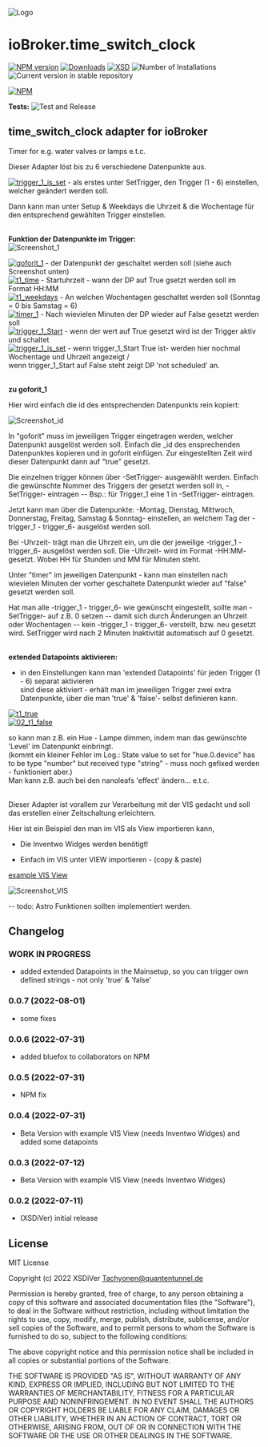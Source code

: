 ![Logo](admin/time_switch_clock.png)
# ioBroker.time_switch_clock

[![NPM version](https://img.shields.io/npm/v/iobroker.time_switch_clock.svg)](https://www.npmjs.com/package/iobroker.time_switch_clock)
[![Downloads](https://img.shields.io/npm/dm/iobroker.time_switch_clock.svg)](https://www.npmjs.com/package/iobroker.time_switch_clock)
[![XSD](https://img.shields.io/badge/creator-XSDiVer-blueviolet)](https://img.shields.io/badge/creator-XSDiVer-blueviolet)
![Number of Installations](https://iobroker.live/badges/time_switch_clock-installed.svg)
![Current version in stable repository](https://iobroker.live/badges/time_switch_clock-stable.svg)


[![NPM](https://nodei.co/npm/iobroker.time_switch_clock.png?downloads=true)](https://nodei.co/npm/iobroker.time_switch_clock/)

**Tests:** ![Test and Release](https://github.com/XSDiVer/ioBroker.time_switch_clock/workflows/Test%20and%20Release/badge.svg)

## time_switch_clock adapter for ioBroker

Timer for e.g. water valves or lamps e.t.c.

Dieser Adapter löst bis zu 6 verschiedene Datenpunkte aus.

[![trigger_1_is_set](https://img.shields.io/badge/-Setup.SetTrigger-blue)](https://img.shields.io/badge/-Setup.SetTrigger-blue) - als erstes unter SetTrigger, den Trigger (1 - 6) einstellen, welcher geändert werden soll.<br />

Dann kann man unter Setup & Weekdays die Uhrzeit & die Wochentage für den entsprechend gewählten Trigger einstellen.<br /><br />


<b>Funktion der Datenpunkte im Trigger:</b><br />
![Screenshot_1](https://github.com/XSDiVer/ioBroker.time_switch_clock/blob/main/Docs/img/Screenshot_1.png)

 
[![goforit_1](https://img.shields.io/badge/-goforit__1-blue)](https://img.shields.io/badge/-goforit__1-blue) - der Datenpunkt der geschaltet werden soll (siehe auch Screenshot unten)<br />
[![t1_time](https://img.shields.io/badge/-t1__time-blue)](https://img.shields.io/badge/-t1__time-blue) - Startuhrzeit - wann der DP auf True gsetzt werden soll im Format HH:MM<br />
[![t1_weekdays](https://img.shields.io/badge/-t1__weekdays-blue)](https://img.shields.io/badge/-t1__weekdays-blue) - An welchen Wochentagen geschaltet werden soll (Sonntag = 0 bis Samstag = 6)<br />
[![timer_1](https://img.shields.io/badge/-timer__1-blue)](https://img.shields.io/badge/-timer__1-blue) - Nach wievielen Minuten der DP wieder auf False gesetzt werden soll<br />
[![trigger_1_Start](https://img.shields.io/badge/-trigger__1__Start-blue)](https://img.shields.io/badge/-trigger__1__Start-blue) - wenn der wert auf True gesetzt wird ist der Trigger aktiv und schaltet<br />
[![trigger_1_is_set](https://img.shields.io/badge/-trigger__1__is__set-blue)](https://img.shields.io/badge/-trigger__1__is__set-blue) - wenn trigger_1_Start True ist- werden hier nochmal Wochentage und Uhrzeit angezeigt /<br />
                             wenn trigger_1_Start auf False steht zeigt DP 'not scheduled' an.<br /><br />


<b>zu goforit_1</b>

Hier wird einfach die id des entsprechenden Datenpunkts rein kopiert:

![Screenshot_id](https://github.com/XSDiVer/ioBroker.time_switch_clock/blob/main/Docs/img/Screenshot_id.png)
 
In "goforit" muss im jeweiligen Trigger eingetragen werden,
welcher Datenpunkt ausgelöst werden soll. Einfach die _id des ensprechenden Datenpunktes kopieren und in goforit einfügen.
Zur eingestellten Zeit wird dieser Datenpunkt dann auf "true" gesetzt.

Die einzelnen trigger können über -SetTrigger- ausgewählt werden.
Einfach die gewünschte Nummer des Triggers der gesetzt werden soll in,
-SetTrigger- eintragen -- Bsp.: für Trigger_1 eine 1 in -SetTrigger- eintragen.

Jetzt kann man über die Datenpunkte: -Montag, Dienstag, Mittwoch, Donnerstag, Freitag, Samstag & Sonntag-
einstellen, an welchem Tag der -trigger_1 - trigger_6- ausgelöst werden soll.

Bei -Uhrzeit- trägt man die Uhrzeit ein, um die der jeweilige -trigger_1 - trigger_6- ausgelöst werden soll.
Die -Uhrzeit- wird im Format -HH:MM- gesetzt. Wobei HH für Stunden und MM für Minuten steht.

Unter "timer" im jeweiligen Datenpunkt - kann man einstellen nach wievielen Minuten der vorher
geschaltete Datenpunkt wieder auf "false" gesetzt werden soll.


Hat man alle -trigger_1 - trigger_6- wie gewünscht eingestellt, 
sollte man  -SetTrigger- auf z.B. 0 setzen -- damit sich durch Änderungen an Uhrzeit
oder Wochentagen -- kein -trigger_1 - trigger_6- verstellt, bzw. neu gesetzt wird.
SetTrigger wird nach 2 Minuten Inaktivität automatisch auf 0 gesetzt.<br /><br />

<b>extended Datapoints aktivieren:</b><br />

- in den Einstellungen kann man 'extended Datapoints' für jeden Trigger (1 - 6) separat aktivieren <br />
sind diese aktiviert - erhält man im jeweiligen Trigger zwei extra Datenpunkte, über die man
'true' & 'false'- selbst definieren kann. 

[![t1_true](https://img.shields.io/badge/01_t1_true-blue)](https://img.shields.io/badge/01_t1_true-blue) <br />
[![02_t1_false](https://img.shields.io/badge/02_t1_false-blue)](https://img.shields.io/badge/02_t1_false-blue)<br />

so kann man z.B. ein Hue - Lampe dimmen, indem man das gewünschte 'Level' im Datenpunkt einbringt.<br />
(kommt ein kleiner Fehler im Log.: State value to set for "hue.0.device" has to be type "number" but received type "string" - 
muss noch gefixed werden - funktioniert aber.) <br />
Man kann z.B. auch bei den nanoleafs 'effect' ändern... e.t.c.<br /><br />


Dieser Adapter ist vorallem zur Verarbeitung mit der VIS gedacht und soll
das erstellen einer Zeitschaltung erleichtern.


Hier ist ein Beispiel den man im VIS als View importieren kann,

 - Die Inventwo Widges werden benötigt!

 - Einfach im VIS unter VIEW importieren - (copy & paste)
 
<a href="https://github.com/XSDiVer/ioBroker.time_switch_clock/blob/main/Docs/example_View_inventwo"> example VIS View</a>

![Screenshot_VIS](https://github.com/XSDiVer/ioBroker.time_switch_clock/blob/main/Docs/img/Screenshot_VIS.png)

-- todo: Astro Funktionen sollten implementiert werden.

## Changelog

### **WORK IN PROGRESS**
* added extended Datapoints in the Mainsetup,
so you can trigger own defined strings - not only 'true' & 'false'

### 0.0.7 (2022-08-01)
* some fixes

### 0.0.6 (2022-07-31)
* added bluefox to collaborators on NPM

### 0.0.5 (2022-07-31)
* NPM fix

### 0.0.4 (2022-07-31)
* Beta Version with example VIS View (needs Inventwo Widges)
and added some datapoints

### 0.0.3 (2022-07-12)
* Beta Version with example VIS View (needs Inventwo Widges)

### 0.0.2 (2022-07-11)
* (XSDiVer) initial release

## License
MIT License

Copyright (c) 2022 XSDiVer <Tachyonen@quantentunnel.de>

Permission is hereby granted, free of charge, to any person obtaining a copy
of this software and associated documentation files (the "Software"), to deal
in the Software without restriction, including without limitation the rights
to use, copy, modify, merge, publish, distribute, sublicense, and/or sell
copies of the Software, and to permit persons to whom the Software is
furnished to do so, subject to the following conditions:

The above copyright notice and this permission notice shall be included in all
copies or substantial portions of the Software.

THE SOFTWARE IS PROVIDED "AS IS", WITHOUT WARRANTY OF ANY KIND, EXPRESS OR
IMPLIED, INCLUDING BUT NOT LIMITED TO THE WARRANTIES OF MERCHANTABILITY,
FITNESS FOR A PARTICULAR PURPOSE AND NONINFRINGEMENT. IN NO EVENT SHALL THE
AUTHORS OR COPYRIGHT HOLDERS BE LIABLE FOR ANY CLAIM, DAMAGES OR OTHER
LIABILITY, WHETHER IN AN ACTION OF CONTRACT, TORT OR OTHERWISE, ARISING FROM,
OUT OF OR IN CONNECTION WITH THE SOFTWARE OR THE USE OR OTHER DEALINGS IN THE
SOFTWARE.
